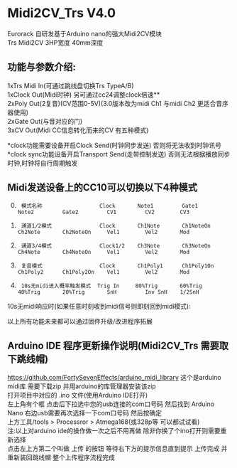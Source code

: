 # Midi2CV_Trs V4.0

Eurorack 自研发基于Arduino nano的强大Midi2CV模块  
Trs Midi2CV 3HP宽度 40mm深度  

## 功能与参数介绍:  

1xTrs Midi In(可通过跳线盘切换Trs TypeA/B)  
1xClock Out(Midi时钟) 另可通过cc24调整clock倍速**  
2xPoly Out(2复音)(CV范围0-5V)(3.0版本改为midi Ch1 与midi Ch2 更适合音序器使用)  
2xGate Out(与音对应的门)  
3xCV Out(Midi CC信息转化而来的CV 有五种模式)  

*clock功能需要设备开启Clock Send(时钟同步发送)  否则将无法收到时钟讯号  
*clock sync功能设备开启Transport Send(走带控制发送) 否则无法根据播放同步时钟,时钟将自行周期触发  

## Midi发送设备上的CC10可以切换以下4种模式  
0.      模式名称                  Clock       Note1         Gate1           Note2         Gate2         CV1         CV2        CV3
1.      通道1/2模式               Clock       Ch1Note       Ch1NoteOn       Ch2Note       Ch2NoteOn     Vel1        Vel2       Mod
2.      通道3/4模式               Clock1/2    Ch3Note       Ch3NoteOn       Ch4Note       Ch4NoteOn     Vel1        Vel2       Mod
3.      复音模式                  Clock       Ch1Poly1      Ch1Poly1On      Ch1Poly2      Ch1Poly2On    Vel1        Vel2       Mod   
4.      10s无midi进入概率触发模式  Trig In     80%Trig       60%Trig         40%Trig       20%Trig       SnH         Inv SnH    1/2SnH
10s无midi响应时(如果任意时刻收到midi信号则即刻回到midi模式):

以上所有功能未来都可以通过固件升级/改进程序拓展  

## Arduino IDE 程序更新操作说明(Midi2CV_Trs 需要取下跳线帽)  

https://github.com/FortySevenEffects/arduino_midi_library   这个是arduino midi库 需要下载zip 并用arduino的库管理器安装该zip  
打开项目中对应的 .ino 文件(使用Arduino IDE打开)  
左上角有个框 点击后下拉选中您的usb连接的com口号码 然后找到 Arduino Nano 右边usb需要再次选择一下com口号码 然后按确定  
上方工具/tools > Processror > Atmega168(或328p等 可以都试试看)  
注:以上对arduino ide的操作做一次之后不用再做 除非你换了个ino打开则需要重新选择  
点击左上方第二个叫做 上传 的按钮 等待右下方的提示信息直到提示 上传完成 并重新装回跳线帽 整个上传程序流程完成  


